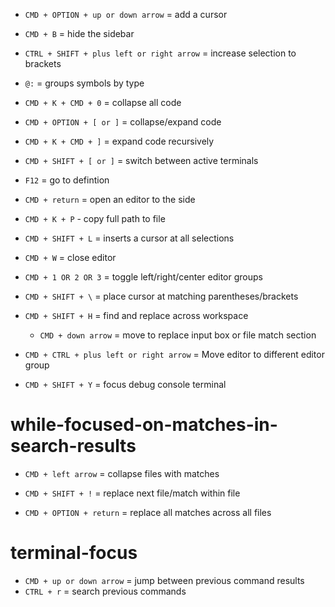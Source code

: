 - ```CMD + OPTION + up or down arrow``` = add a cursor

- ```CMD + B``` = hide the sidebar

- ```CTRL + SHIFT + plus left or right arrow``` = increase selection to brackets

- ```@:``` = groups symbols by type 

- ```CMD + K + CMD + 0``` = collapse all code

- ```CMD + OPTION + [ or ]``` = collapse/expand code

- ```CMD + K + CMD + ]``` = expand code recursively

- ```CMD + SHIFT + [ or ]``` = switch between active terminals

- ```F12``` = go to defintion

- ```CMD + return``` = open an editor to the side

- ```CMD + K + P``` - copy full path to file

- ```CMD + SHIFT + L``` = inserts a cursor at all selections

- ```CMD + W``` = close editor

- ```CMD + 1 OR 2 OR 3``` = toggle left/right/center editor groups

- ```CMD + SHIFT + \``` = place cursor at matching parentheses/brackets

- ```CMD + SHIFT + H``` = find and replace across workspace
    - ```CMD + down arrow``` = move to replace input box or file match section

- ```CMD + CTRL + plus left or right arrow``` = Move editor to different editor group

- ```CMD + SHIFT + Y``` = focus debug console terminal

# while-focused-on-matches-in-search-results
- ```CMD + left arrow``` = collapse files with matches

- ```CMD + SHIFT + !``` = replace next file/match within file
- ```CMD + OPTION + return``` = replace all matches across all files

# terminal-focus 
- ```CMD + up or down arrow``` = jump between previous command results
- ```CTRL + r``` = search previous commands
